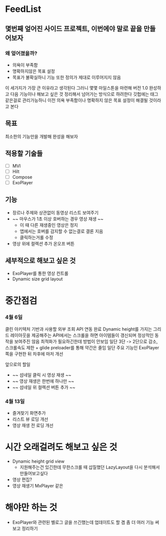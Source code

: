 # FeedList

## 몇번째 엎어진 사이드 프로젝트, 이번에야 말로 끝을 만들어보자

### 왜 엎어졌을까?
* 의욕이 부족함
* 명확하지않은 목표 설정
* 목표가 불확실하니 기능 또한 정의가 제대로 이루어지지 않음

이 세가지가 가장 큰 이유라고 생각된다
그러니 몇몇 마일스톤을 마련해 버전 1.0 완성하고 다음 기능이나 해보고 싶은 것 정리해서 넘어가는 방식으로 하려한다
깃헙에는 태그같은걸로 관리가능하니 이전 의욕 부족함이나 명확하지 않은 목표 설정이 해결될 것이라고 본다

## 목표
최소한의 기능만을 개발해 완성을 해보자

## 적용할 기술들
- [ ] MVI
- [ ] Hilt
- [ ] Compose
- [ ] ExoPlayer

## 기능
* 장르나 주제와 상관없이 동영상 리스트 보여주기
* ~~ 마우스가 1초 이상 호버하는 경우 영상 재생 ~~
  * 이 때 다른 재생중인 영상은 정지
  * 앱에서는 호버를 감지할 수 없는결로 결론 지음
  * 클릭하는거롤 수정
* 영상 위에 컬렉션 추가 온오프 버튼  

## 세부적으로 해보고 싶은 것 
* ExoPlayer를 통한 영상 컨트롤
* Dynamic size grid layout



# 중간점검

### 4월 6일
클린 아키텍처 기반과 사용할 외부 조회 API 연동 완료
Dynamic height를 가지는 그리드 레이아웃을 제공해주는 API에서는 스크롤을 하면 아이템들이 갱신되며 정상적인 동작을 보여주진 않음
최적화가 필요하긴한데 방법이 안보임
일단 3단 -> 2단으로 감소, 스크롤속도 제한 + glide preloader를 통해 약간은 줄임
일단 주요 기능인 ExoPlayer쪽을 구현한 뒤 차후에 마저 개선

앞으로의 할일
* ~~ 섬네일 클릭 시 영상 재생 ~~
* ~~ 영상 재생은 한번에 하나만 ~~
* ~~ 섬네일 위 컬렉션 버튼 추가 ~~

### 4월 13일
* 즐겨찾기 화면추가
* 리스트 뷰 로딩 개선
* 영상 재생 전 로딩 개선



# 시간 오래걸려도 해보고 싶은 것
* Dynamic height grid view 
  * 지원해주는건 있긴한데 무한스크롤 때 삽질했던 LazyLayout을 다시 분석해서 만들어보고싶다
* 영상 편집? 
* 영상 재생기 MxPlayer 같은

# 해야만 하는 것 
* ExoPlayer와 관련된 벨로그 글을 쓰긴했는데 업데이트도 할 겸 좀 더 여러 기능 써보고 정리하기